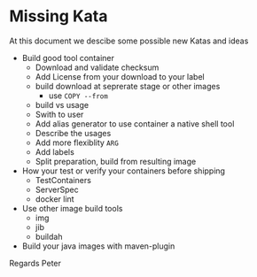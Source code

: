 # Missing Kata

At this document we descibe some possible new Katas and ideas

* Build good tool container
  * Download and validate checksum
  * Add License from your download to your label
  * build download at seprerate stage or other images
    * use `COPY --from`
  * build vs usage
  * Swith to user 
  * Add alias generator to use container a native shell tool 
  * Describe the usages
  * Add more flexiblity `ARG`
  * Add labels
  * Split preparation, build from resulting image
* How your test or verify your containers before shipping
  * TestContainers
  * ServerSpec
  * docker lint
* Use other image build tools
  * img
  * jib
  * buildah
* Build your java images with maven-plugin

Regards
  Peter
  
